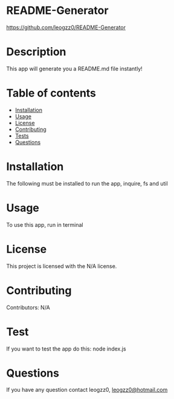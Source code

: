 # README-Generator
  https://github.com/leogzz0/README-Generator
  # Description
  This app will generate you a README.md file instantly!
  # Table of contents
  * [Installation](#installation)
  * [Usage](#usage)
  * [License](#license)
  * [Contributing](#contributors)
  * [Tests](#tests)
  * [Questions](#questions)
  # Installation
  The following must be installed to run the app, inquire, fs and util
  # Usage
  To use this app, run in terminal
  # License
  This project is licensed with the N/A license.
  # Contributing
  Contributors: N/A
  # Test
  If you want to test the app do this: node index.js
  # Questions
  If you have any question contact leogzz0, leogzz0@hotmail.com
